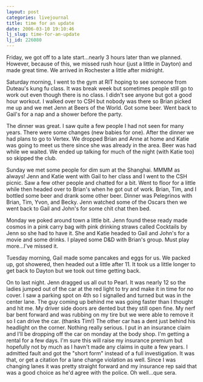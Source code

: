```yaml
---
layout: post
categories: livejournal
title: time for an update
date: 2006-03-10 19:10:46
lj_slug: time-for-an-update
lj_id: 226080
---
```

Friday, we got off to a late start...nearly 3 hours later than we planned. However, because of this, we missed rush hour (just a little in Dayton) and made great time. We arrived in Rochester a little after midnight.  



Saturday morning, I went to the gym at RIT hoping to see someone from Duteau's kung fu class. It was break week but sometimes people still go to work out even though there is no class. I didn't see anyone but got a good hour workout. I walked over to CSH but nobody was there so Brian picked me up and we met Jenn at Beers of the World. Got some beer. Went back to Gail's for a nap and a shower before the party.  



The dinner was great. I saw quite a few people I had not seen for many years. There were some changes (new babies for one). After the dinner we had plans to go to Vertex. We dropped Brian and Anne at home and Katie was going to meet us there since she was already in the area. Beer was had while we waited. We ended up talking for much of the night (with Katie too) so skipped the club.  



Sunday we met some people for dim sum at the Shanghai. MMMM as always! Jenn and Katie went with Gail to her class and I went to the CSH picnic. Saw a few other people and chatted for a bit. Went to floor for a little while then headed over to Brian's when he got out of work. Brian, Tim, and I bottled some beer and drank some other beer. Dinner was Pelegrinos with Brian, Tim, Yvon, and Becky. Jenn watched some of the Oscars then we went back to Gail and John's for some chit chat then bed.  



Monday we poked around town a little bit. Jenn found these ready made cosmos in a pink carry bag with pink drinking straws called Cocktails by Jenn so she had to have it. She and Katie headed to Gail and John's for a movie and some drinks. I played some D&amp;D with Brian's group. Must play more...I've missed it.  



Tuesday morning, Gail made some pancakes and eggs for us. We packed up, got showered, then headed out a little after 11. It took us a little longer to get back to Dayton but we took out time getting back.  



On to last night. Jenn dragged us all out to Pearl. It was nearly 12 so the ladies jumped out of the car at the red light to try and make it in time for no cover. I saw a parking spot on 4th so I signalled and turned but was in the center lane. The guy coming up behind me was going faster than I thought and hit me. My driver side doors are dented but they still open fine. My nerf bar bent forward and was rubbing on my tire but we were able to remove it so I can drive the car. (thanks Tim!) The other car has a dent just behind his headlight on the corner. Nothing really serious. I put in an insurance claim and I'll be dropping off the car on monday at the body shop. I'm getting a rental for a few days. I'm sure this will raise my insurance premium but hopefully not by much as I havn't made any claims in quite a few years. I admitted fault and got the "short form" instead of a full investigation. It was that, or get a citation for a lane change violation as well. Since I was changing lanes it was pretty straight forward and my insurance rep said that was a good choice as he'd agree with the police. Oh well...que sera.
